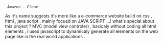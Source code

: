      Amazon - Clone
As it's name suggests it's more like a e-commerce website build on css , html , java script . mainly focued on JAVA SCRIPT ...! what's special about this project ? MVC (model view controler) , basicaly without coding all html elements , i used javascript to dynamicaly generate all elements on the web page like in the real world applications .

     
